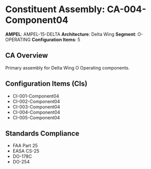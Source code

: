 # Constituent Assembly: CA-004-Component04

**AMPEL**: AMPEL-15-DELTA
**Architecture**: Delta Wing
**Segment**: O-OPERATING
**Configuration Items**: 5

## CA Overview
Primary assembly for Delta Wing O Operating components.

## Configuration Items (CIs)
- CI-001-Component04
- CI-002-Component04
- CI-003-Component04
- CI-004-Component04
- CI-005-Component04

## Standards Compliance
- FAA Part 25
- EASA CS-25
- DO-178C
- DO-254
